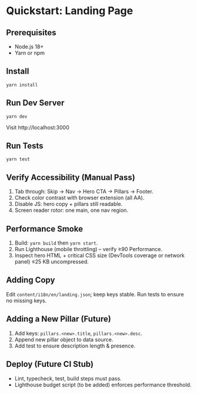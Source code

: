 # Quickstart: Landing Page

## Prerequisites
- Node.js 18+
- Yarn or npm

## Install
```
yarn install
```

## Run Dev Server
```
yarn dev
```
Visit http://localhost:3000

## Run Tests
```
yarn test
```

## Verify Accessibility (Manual Pass)
1. Tab through: Skip → Nav → Hero CTA → Pillars → Footer.
2. Check color contrast with browser extension (all AA).
3. Disable JS: hero copy + pillars still readable.
4. Screen reader rotor: one main, one nav region.

## Performance Smoke
1. Build: `yarn build` then `yarn start`.
2. Run Lighthouse (mobile throttling) – verify ≥90 Performance.
3. Inspect hero HTML + critical CSS size (DevTools coverage or network panel) ≤25 KB uncompressed.

## Adding Copy
Edit `content/i18n/en/landing.json`; keep keys stable. Run tests to ensure no missing keys.

## Adding a New Pillar (Future)
1. Add keys: `pillars.<new>.title`, `pillars.<new>.desc`.
2. Append new pillar object to data source.
3. Add test to ensure description length & presence.

## Deploy (Future CI Stub)
- Lint, typecheck, test, build steps must pass.
- Lighthouse budget script (to be added) enforces performance threshold.
